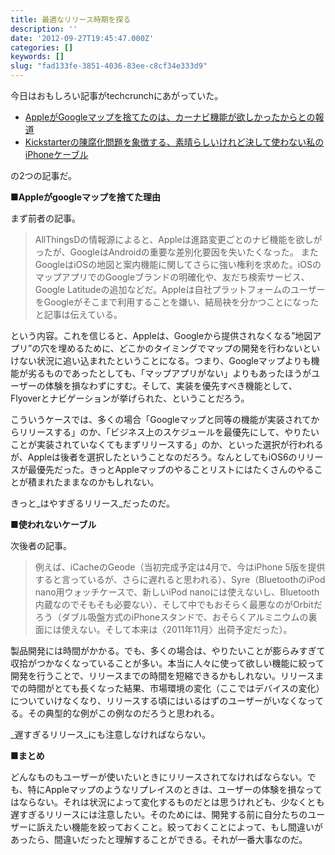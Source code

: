 ```yaml
---
title: 最適なリリース時期を探る
description: ''
date: '2012-09-27T19:45:47.000Z'
categories: []
keywords: []
slug: "fad133fe-3851-4036-83ee-c8cf34e333d9"
---
```

今日はおもしろい記事がtechcrunchにあがっていた。

*   [AppleがGoogleマップを捨てたのは、カーナビ機能が欲しかったからとの報道](http://jp.techcrunch.com/archives/20120926apple-reportedly-ditched-google-maps-over-lack-of-turn-by-turn-navigation/)
*   [Kickstarterの陳腐化問題を象徴する、素晴らしいけれど決して使わない私のiPhoneケーブル](http://jp.techcrunch.com/archives/20120926kickstarters-obsolescence-problem-illustrated-by-a-fantastic-iphone-cable-ill-never-use/)

の2つの記事だ。

**■Appleがgoogleマップを捨てた理由**

まず前者の記事。

> AllThingsDの情報源によると、Appleは進路変更ごとのナビ機能を欲しがったが、GoogleはAndroidの重要な差別化要因を失いたくなった。 またGoogleはiOSの地図と案内機能に関してさらに強い権利を求めた。iOSのマップアプリでのGoogleブランドの明確化や、友だち検索サービス、Google Latitudeの追加などだ。Appleは自社プラットフォームのユーザーをGoogleがそこまで利用することを嫌い、結局袂を分かつことになったと記事は伝えている。

という内容。これを信じると、Appleは、Googleから提供されなくなる”地図アプリ”の穴を埋めるために、どこかのタイミングでマップの開発を行わないといけない状況に追い込まれたということになる。つまり、Googleマップよりも機能が劣るものであったとしても、「マップアプリがない」よりもあったほうがユーザーの体験を損なわずにすむ。そして、実装を優先すべき機能として、Flyoverとナビゲーションが挙げられた、ということだろう。

こういうケースでは、多くの場合「Googleマップと同等の機能が実装されてからリリースする」のか、「ビジネス上のスケジュールを最優先にして、やりたいことが実装されていなくてもまずリリースする」のか、といった選択が行われるが、Appleは後者を選択したということなのだろう。なんとしてもiOS6のリリースが最優先だった。きっとAppleマップのやることリストにはたくさんのやることが積まれたままなのかもしれない。

きっと_はやすぎるリリース_だったのだ。

**■使われないケーブル**

次後者の記事。

> 例えば、iCacheのGeode（当初完成予定は4月で、今はiPhone 5版を提供すると言っているが、さらに遅れると思われる）、Syre（BluetoothのiPod nano用ウォッチケースで、新しいiPod nanoには使えないし、Bluetooth内蔵なのでそもそも必要ない）、そして中でもおそらく最悪なのがOrbitだろう（ダブル吸盤方式のiPhoneスタンドで、おそらくアルミニウムの裏面には使えない。そして本来は〈2011年11月〉出荷予定だった）。

製品開発には時間がかかる。でも、多くの場合は、やりたいことが膨らみすぎて収拾がつかなくなっていることが多い。本当に人々に使って欲しい機能に絞って開発を行うことで、リリースまでの時間を短縮できるかもしれない。リリースまでの時間がとても長くなった結果、市場環境の変化（ここではデバイスの変化）についていけなくなり、リリースする頃にはいるはずのユーザーがいなくなってる。その典型的な例がこの例なのだろうと思われる。

_遅すぎるリリース_にも注意しなければならない。

**■まとめ**

どんなものもユーザーが使いたいときにリリースされてなければならない。でも、特にAppleマップのようなリプレイスのときは、ユーザーの体験を損なってはならない。それは状況によって変化するものだとは思うけれども、少なくとも遅すぎるリリースには注意したい。そのためには、開発する前に自分たちのユーザーに訴えたい機能を絞っておくこと。絞っておくことによって、もし間違いがあったら、間違いだったと理解することができる。それが一番大事なのだ。